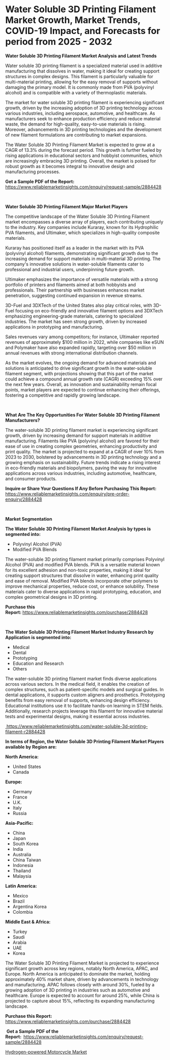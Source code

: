 <p><h1>Water Soluble 3D Printing Filament Market Growth, Market Trends, COVID-19 Impact, and Forecasts for period from 2025 - 2032</h1></p><p><strong>Water Soluble 3D Printing Filament Market Analysis and Latest Trends</strong></p>
<p><p>Water soluble 3D printing filament is a specialized material used in additive manufacturing that dissolves in water, making it ideal for creating support structures in complex designs. This filament is particularly valuable for multi-material printing, allowing for the easy removal of supports without damaging the primary model. It is commonly made from PVA (polyvinyl alcohol) and is compatible with a variety of thermoplastic materials. </p><p>The market for water soluble 3D printing filament is experiencing significant growth, driven by the increasing adoption of 3D printing technology across various industries, including aerospace, automotive, and healthcare. As manufacturers seek to enhance production efficiency and reduce material waste, the demand for high-quality, easy-to-use materials is rising. Moreover, advancements in 3D printing technologies and the development of new filament formulations are contributing to market expansions. </p><p>The Water Soluble 3D Printing Filament Market is expected to grow at a CAGR of 13.3% during the forecast period. This growth is further fueled by rising applications in educational sectors and hobbyist communities, which are increasingly embracing 3D printing. Overall, the market is poised for robust growth as it becomes integral to innovative design and manufacturing processes.</p></p>
<p><strong>Get a Sample PDF of the Report:&nbsp;</strong> <a href="https://www.reliablemarketinsights.com/enquiry/request-sample/2884428?utm_campaign=2885&utm_medium=2&utm_source=Github&utm_content=ia&utm_term=13032025&utm_id=water-soluble-3d-printing-filament">https://www.reliablemarketinsights.com/enquiry/request-sample/2884428</a></p>
<p>&nbsp;</p>
<p><strong>Water Soluble 3D Printing Filament Major Market Players</strong></p>
<p><p>The competitive landscape of the Water Soluble 3D Printing Filament market encompasses a diverse array of players, each contributing uniquely to the industry. Key companies include Kuraray, known for its Hydrophilic PVA filaments, and Ultimaker, which specializes in high-quality composite materials. </p><p>Kuraray has positioned itself as a leader in the market with its PVA (polyvinyl alcohol) filaments, demonstrating significant growth due to the increasing demand for support materials in multi-material 3D printing. The company's innovative solutions in water-soluble filaments cater to professional and industrial users, underpinning future growth.</p><p>Ultimaker emphasizes the importance of versatile materials with a strong portfolio of printers and filaments aimed at both hobbyists and professionals. Their partnership with businesses enhances market penetration, suggesting continued expansion in revenue streams.</p><p>3D-Fuel and 3DXTech of the United States also play critical roles, with 3D-Fuel focusing on eco-friendly and innovative filament options and 3DXTech emphasizing engineering-grade materials, catering to specialized industries. The market has seen strong growth, driven by increased applications in prototyping and manufacturing.</p><p>Sales revenues vary among competitors; for instance, Ultimaker reported revenues of approximately $100 million in 2022, while companies like eSUN and Polymaker have also expanded rapidly, targeting over $50 million in annual revenues with strong international distribution channels.</p><p>As the market evolves, the ongoing demand for advanced materials and solutions is anticipated to drive significant growth in the water-soluble filament segment, with projections showing that this part of the market could achieve a compound annual growth rate (CAGR) exceeding 15% over the next few years. Overall, as innovation and sustainability remain focal points, market players are expected to continue enhancing their offerings, fostering a competitive and rapidly growing landscape.</p></p>
<p>&nbsp;</p>
<p><strong>What Are The Key Opportunities For Water Soluble 3D Printing Filament Manufacturers?</strong></p>
<p><p>The water-soluble 3D printing filament market is experiencing significant growth, driven by increasing demand for support materials in additive manufacturing. Filaments like PVA (polyvinyl alcohol) are favored for their ease of use in creating complex geometries, enhancing productivity and print quality. The market is projected to expand at a CAGR of over 10% from 2023 to 2030, bolstered by advancements in 3D printing technology and a growing emphasis on sustainability. Future trends indicate a rising interest in eco-friendly materials and biopolymers, paving the way for innovative applications across various industries, including automotive, healthcare, and consumer products.</p></p>
<p><strong>Inquire or Share Your Questions If Any Before Purchasing This Report:</strong> <a href="https://www.reliablemarketinsights.com/enquiry/pre-order-enquiry/2884428?utm_campaign=2885&utm_medium=2&utm_source=Github&utm_content=ia&utm_term=13032025&utm_id=water-soluble-3d-printing-filament">https://www.reliablemarketinsights.com/enquiry/pre-order-enquiry/2884428</a></p>
<p>&nbsp;</p>
<p><strong>Market Segmentation</strong></p>
<p><strong>The Water Soluble 3D Printing Filament Market Analysis by types is segmented into:</strong></p>
<p><ul><li>Polyvinyl Alcohol (PVA)</li><li>Modified PVA Blends</li></ul></p>
<p><p>The water-soluble 3D printing filament market primarily comprises Polyvinyl Alcohol (PVA) and modified PVA blends. PVA is a versatile material known for its excellent adhesion and non-toxic properties, making it ideal for creating support structures that dissolve in water, enhancing print quality and ease of removal. Modified PVA blends incorporate other polymers to improve mechanical properties, reduce cost, or enhance solubility. These materials cater to diverse applications in rapid prototyping, education, and complex geometrical designs in 3D printing.</p></p>
<p><strong>Purchase this Report:&nbsp;</strong><a href="https://www.reliablemarketinsights.com/purchase/2884428?utm_campaign=2885&utm_medium=2&utm_source=Github&utm_content=ia&utm_term=13032025&utm_id=water-soluble-3d-printing-filament">https://www.reliablemarketinsights.com/purchase/2884428</a></p>
<p>&nbsp;</p>
<p><strong>The Water Soluble 3D Printing Filament Market Industry Research by Application is segmented into:</strong></p>
<p><ul><li>Medical</li><li>Dental</li><li>Prototyping</li><li>Education and Research</li><li>Others</li></ul></p>
<p><p>The water-soluble 3D printing filament market finds diverse applications across various sectors. In the medical field, it enables the creation of complex structures, such as patient-specific models and surgical guides. In dental applications, it supports custom aligners and prosthetics. Prototyping benefits from easy removal of supports, enhancing design efficiency. Educational institutions use it to facilitate hands-on learning in STEM fields. Additionally, research projects leverage this filament for innovative material tests and experimental designs, making it essential across industries.</p></p>
<p><a href="https://www.reliablemarketinsights.com/water-soluble-3d-printing-filament-r2884428?utm_campaign=2885&utm_medium=2&utm_source=Github&utm_content=ia&utm_term=13032025&utm_id=water-soluble-3d-printing-filament">&nbsp;https://www.reliablemarketinsights.com/water-soluble-3d-printing-filament-r2884428</a></p>
<p><strong>In terms of Region, the Water Soluble 3D Printing Filament Market Players available by Region are:</strong></p>
<p>
    <p> <strong> North America: </strong>
        <ul>
            <li>United States</li>
            <li>Canada</li>
        </ul>
        </p> 
    <p> <strong> Europe: </strong>
        <ul>
            <li>Germany</li>
            <li>France</li>
            <li>U.K.</li>
            <li>Italy</li>
            <li>Russia</li>
        </ul>
        </p> 
    <p> <strong> Asia-Pacific: </strong>
        <ul>
            <li>China</li>
            <li>Japan</li>
            <li>South Korea</li>
            <li>India</li>
            <li>Australia</li>
            <li>China Taiwan</li>
            <li>Indonesia</li>
            <li>Thailand</li>
            <li>Malaysia</li>
        </ul>
        </p> 
    <p> <strong> Latin America: </strong>
        <ul>
            <li>Mexico</li>
            <li>Brazil</li>
            <li>Argentina Korea</li>
            <li>Colombia</li>
        </ul>
        </p> 
    <p> <strong> Middle East & Africa: </strong>
        <ul>
            <li>Turkey</li>
            <li>Saudi</li>
            <li>Arabia</li>
            <li>UAE</li>
            <li>Korea</li>
        </ul>
    </p>
    </p>
<p><p>The Water Soluble 3D Printing Filament Market is projected to experience significant growth across key regions, notably North America, APAC, and Europe. North America is anticipated to dominate the market, holding approximately 40% market share, driven by advancements in technology and manufacturing. APAC follows closely with around 30%, fueled by a growing adoption of 3D printing in industries such as automotive and healthcare. Europe is expected to account for around 25%, while China is projected to capture about 15%, reflecting its expanding manufacturing landscape.</p></p>
<p><strong>Purchase this Report: </strong><a href="https://www.reliablemarketinsights.com/purchase/2884428?utm_campaign=2885&utm_medium=2&utm_source=Github&utm_content=ia&utm_term=13032025&utm_id=water-soluble-3d-printing-filament">https://www.reliablemarketinsights.com/purchase/2884428</a></p>
<p>&nbsp;<strong>Get a Sample PDF of the Report:&nbsp;&nbsp;</strong><a href="https://www.reliablemarketinsights.com/enquiry/request-sample/2884428?utm_campaign=2885&utm_medium=2&utm_source=Github&utm_content=ia&utm_term=13032025&utm_id=water-soluble-3d-printing-filament">https://www.reliablemarketinsights.com/enquiry/request-sample/2884428</a></p>
<p><strong></strong></p>
<p><p><a href="https://github.com/tselahiara/Market-Research-Report-List-1/blob/main/hydrogen-powered-motorcycle-market.md?utm_campaign=2885&utm_medium=2&utm_source=Github&utm_content=ia&utm_term=13032025&utm_id=water-soluble-3d-printing-filament">Hydrogen-powered Motorcycle Market</a></p></p>